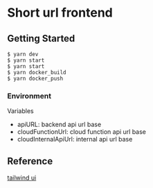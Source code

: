 # Short url frontend

## Getting Started

```shell
$ yarn dev
$ yarn start
$ yarn start
$ yarn docker_build
$ yarn docker_push
```

### Environment

Variables  

* apiURL: backend api url base
* cloudFunctionUrl: cloud function api url base
* cloudInternalApiUrl: internal api url base

## Reference

[tailwind ui](https://tailwindui.com)  
